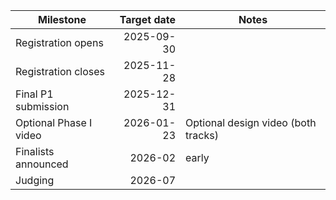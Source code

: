 <!-- Edit this single file to update dates across pages -->

<div class="table-upcoming" markdown>

| Milestone | Target date | Notes |
|---|---:|---|
| Registration opens | 2025-09-30 | |
| Registration closes | 2025-11-28 | |
| Final P1 submission | 2025-12-31 | |
| Optional Phase I video | 2026-01-23 | Optional design video (both tracks) |
| Finalists announced | 2026-02 | early |
| Judging | 2026-07 | |

</div>
